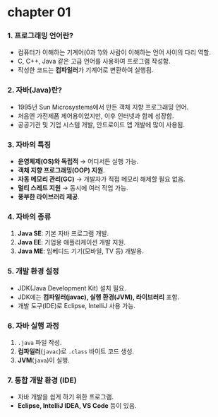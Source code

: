 # chapter 01

### 1. 프로그래밍 언어란?
- 컴퓨터가 이해하는 기계어(0과 1)와 사람이 이해하는 언어 사이의 다리 역할.
- C, C++, Java 같은 고급 언어를 사용하여 프로그램 작성함.
- 작성한 코드는 **컴파일러**가 기계어로 변환하여 실행됨.

### 2. 자바(Java)란?
- 1995년 Sun Microsystems에서 만든 객체 지향 프로그래밍 언어.
- 처음엔 가전제품 제어용이었지만, 이후 인터넷과 함께 성장함.
- 공공기관 및 기업 시스템 개발, 안드로이드 앱 개발에 많이 사용됨.

### 3. 자바의 특징
- **운영체제(OS)와 독립적** → 어디서든 실행 가능.
- **객체 지향 프로그래밍(OOP) 지원**.
- **자동 메모리 관리(GC)** → 개발자가 직접 메모리 해제할 필요 없음.
- **멀티 스레드 지원** → 동시에 여러 작업 가능.
- **풍부한 라이브러리 제공**.

### 4. 자바의 종류
1) **Java SE**: 기본 자바 프로그램 개발.
2) **Java EE**: 기업용 애플리케이션 개발 지원.
3) **Java ME**: 임베디드 기기(모바일, TV 등) 개발용.

### 5. 개발 환경 설정
- JDK(Java Development Kit) 설치 필요.
- JDK에는 **컴파일러(javac), 실행 환경(JVM), 라이브러리** 포함.
- 개발 도구(IDE)로 Eclipse, IntelliJ 사용 가능.

### 6. 자바 실행 과정
1. `.java` 파일 작성.
2. **컴파일러**(`javac`)로 `.class` 바이트 코드 생성.
3. **JVM**(`java`)이 실행.

### 7. 통합 개발 환경 (IDE)
- 자바 개발을 쉽게 하기 위한 프로그램.
- **Eclipse, IntelliJ IDEA, VS Code** 등이 있음.
